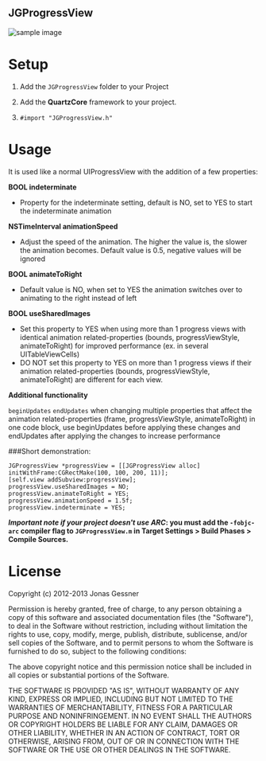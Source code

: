 JGProgressView
-------------------

![sample image](http://j-gessner.de/general/images/JGProgressView.png)


Setup
=====
1. Add the `JGProgressView` folder to your Project

2. Add the **QuartzCore** framework to your project.

2. `#import "JGProgressView.h"`

Usage
=====

It is used like a normal UIProgressView with the addition of a few properties:


**BOOL indeterminate**

- Property for the indeterminate setting, default is NO, set to YES to start the indeterminate animation


**NSTimeInterval animationSpeed**

- Adjust the speed of the animation. The higher the value is, the slower the animation becomes. Default value is 0.5, negative values will be ignored


**BOOL animateToRight**

- Default value is NO, when set to YES the animation switches over to animating to the right instead of left


**BOOL useSharedImages**

- Set this property to YES when using more than 1 progress views with identical animation related-properties (bounds, progressViewStyle, animateToRight) for improved performance (ex. in several UITableViewCells)
- DO NOT set this property to YES on more than 1 progress views if their animation related-properties (bounds, progressViewStyle, animateToRight) are different for each view.


**Additional functionality**

`beginUpdates`
`endUpdates`
when changing multiple properties that affect the animation related-properties (frame, progressViewStyle, animateToRight) in one code block, use beginUpdates before applying these changes and endUpdates after applying the changes to increase performance


###Short demonstration:

	JGProgressView *progressView = [[JGProgressView alloc] initWithFrame:CGRectMake(100, 100, 200, 11)];
	[self.view addSubview:progressView];
	progressView.useSharedImages = NO;
	progressView.animateToRight = YES;
	progressView.animationSpeed = 1.5f;
	progressView.indeterminate = YES;


__*Important note if your project doesn't use ARC*: you must add the `-fobjc-arc` compiler flag to `JGProgressView.m` in Target Settings > Build Phases > Compile Sources.__


License
=====

 

Copyright (c) 2012-2013 Jonas Gessner

Permission is hereby granted, free of charge, to any person obtaining a copy of this software and associated documentation files (the "Software"), to deal in the Software without restriction, including without limitation the rights to use, copy, modify, merge, publish, distribute, sublicense, and/or sell copies of the Software, and to permit persons to whom the Software is furnished to do so, subject to the following conditions:

The above copyright notice and this permission notice shall be included in all copies or substantial portions of the Software.

THE SOFTWARE IS PROVIDED "AS IS", WITHOUT WARRANTY OF ANY KIND, EXPRESS OR IMPLIED, INCLUDING BUT NOT LIMITED TO THE WARRANTIES OF MERCHANTABILITY, FITNESS FOR A PARTICULAR PURPOSE AND NONINFRINGEMENT. IN NO EVENT SHALL THE AUTHORS OR COPYRIGHT HOLDERS BE LIABLE FOR ANY CLAIM, DAMAGES OR OTHER LIABILITY, WHETHER IN AN ACTION OF CONTRACT, TORT OR OTHERWISE, ARISING FROM, OUT OF OR IN CONNECTION WITH THE SOFTWARE OR THE USE OR OTHER DEALINGS IN THE SOFTWARE.
